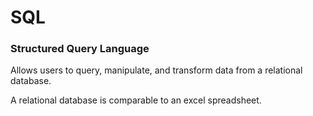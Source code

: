 # SQL

### Structured Query Language

Allows users to query, manipulate, and transform data from a relational database.

A relational database is comparable to an excel spreadsheet.
